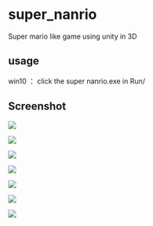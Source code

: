 # super_nanrio
Super mario like game using unity in 3D

## usage

win10 ： click the super nanrio.exe in Run/

## Screenshot

![](https://i.loli.net/2019/05/21/5ce3ffaddde9553556.png)

![](https://i.loli.net/2019/05/21/5ce3ffee5850564160.png)

![](https://i.loli.net/2019/05/21/5ce4002e6a43761558.png)

![](https://i.loli.net/2019/05/21/5ce4010c9ca7e95385.png)

![](https://i.loli.net/2019/05/21/5ce400571241880350.png)

![](https://i.loli.net/2019/05/21/5ce4006a5685734821.png)

![](https://i.loli.net/2019/05/21/5ce4008c1a1af53705.png)

